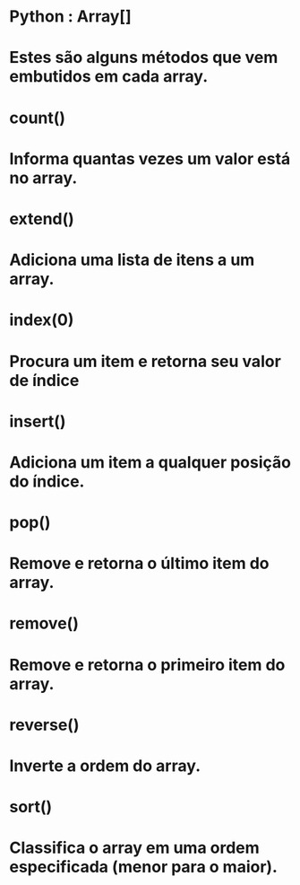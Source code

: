 #
# Python : Array[]
# 
# Estes são alguns métodos que vem embutidos em cada array.
# 
# count()
# Informa quantas vezes um valor está no array.
# 
# extend()
# Adiciona uma lista de itens a um array.
# 
# index(0)
# Procura um item e retorna seu valor de índice
#
# insert()
# Adiciona um item a qualquer posição do índice.
#
# pop()
# Remove e retorna o último item do array.
#
# remove()
# Remove e retorna o primeiro item do array.
#
# reverse()
# Inverte a ordem do array.
#
# sort()
# Classifica o array em uma ordem especificada (menor para o maior).
#

